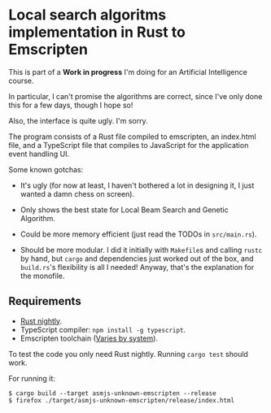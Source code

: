 # Local search algoritms implementation in Rust to Emscripten

This is part of a **Work in progress** I'm doing for an Artificial Intelligence
course.

In particular, I can't promise the algorithms are correct, since I've only done
this for a few days, though I hope so!

Also, the interface is quite ugly. I'm sorry.

The program consists of a Rust file compiled to emscripten, an index.html file,
and a TypeScript file that compiles to JavaScript for the application event
handling UI.

Some known gotchas:

 * It's ugly (for now at least, I haven't bothered a lot in designing it, I just
   wanted a damn chess on screen).

 * Only shows the best state for Local Beam Search and Genetic Algorithm.

 * Could be more memory efficient (just read the TODOs in `src/main.rs`).

 * Should be more modular. I did it initially with `Makefile`s and calling
   `rustc` by hand, but `cargo` and dependencies just worked out of the box, and
   `build.rs`'s flexibility is all I needed! Anyway, that's the explanation for
   the monofile.

## Requirements

 * [Rust nightly](http://rustup.rs/).
 * TypeScript compiler: `npm install -g typescript`.
 * Emscripten toolchain ([Varies by system][emscripten]).

To test the code you only need Rust nightly. Running `cargo test` should work.

For running it:

```console
$ cargo build --target asmjs-unknown-emscripten --release
$ firefox ./target/asmjs-unknown-emscripten/release/index.html
```

[emscripten]: https://kripken.github.io/emscripten-site/docs/getting_started/downloads.html
